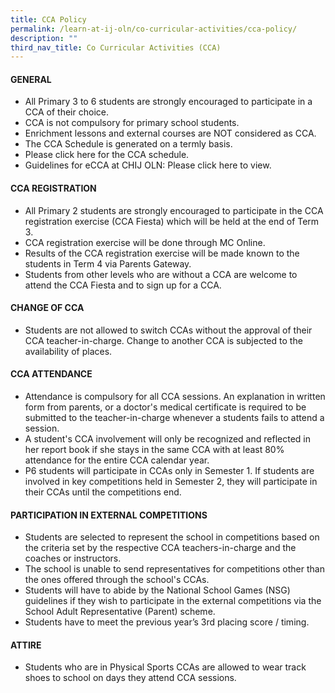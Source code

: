 ```yaml
---
title: CCA Policy
permalink: /learn-at-ij-oln/co-curricular-activities/cca-policy/
description: ""
third_nav_title: Co Curricular Activities (CCA)
---
```



<h4><strong>GENERAL</strong></h4>
<ul>
<li>All Primary 3 to 6 students are strongly encouraged to participate in a CCA of their choice.</li>
<li>CCA is not compulsory for primary school students.</li>
<li>Enrichment lessons and external courses are NOT considered as CCA.</li>
<li>The CCA Schedule is generated on a termly basis.</li>
<li>Please click here for the CCA schedule.</li>
<li>Guidelines for eCCA at CHIJ OLN: Please click here to view.</li>
</ul>
<h4><strong>CCA REGISTRATION</strong></h4>
<ul>
<li>All Primary 2 students are strongly encouraged to participate in the CCA registration exercise (CCA Fiesta) which will be held at the end of Term 3.</li>
<li>CCA registration exercise will be done through MC Online.</li>
<li>Results of the CCA registration exercise will be made known to the students in Term 4 via Parents Gateway.</li>
<li>Students from other levels who are without a CCA are welcome to attend the CCA Fiesta and to sign up for a CCA.</li>
</ul>
<h4><strong>CHANGE OF CCA</strong></h4>
<ul>
<li>Students are not allowed to switch CCAs without the approval of their CCA teacher-in-charge. Change to another CCA is subjected to the availability of places.</li>
</ul>
<h4><strong>CCA ATTENDANCE</strong></h4>
<ul>
<li>Attendance is compulsory for all CCA sessions. An explanation in written form from parents, or a doctor's medical certificate is required to be submitted to the teacher-in-charge whenever a students fails to attend a session.</li>
<li>A student's CCA involvement will only be recognized and reflected in her report book if she stays in the same CCA with at least 80% attendance for the entire CCA calendar year.</li>
<li>P6 students will participate in CCAs only in Semester 1. If students are involved in key competitions held in Semester 2, they will participate in their CCAs until the competitions end.</li>
</ul>
<h4><strong>PARTICIPATION IN EXTERNAL COMPETITIONS</strong></h4>
<ul>
<li>Students are selected to represent the school in competitions based on the criteria set by the respective CCA teachers-in-charge and the coaches or instructors.</li>
<li>The school is unable to send representatives for competitions other than the ones offered through the school's CCAs.</li>
<li>Students will have to abide by the National School Games (NSG) guidelines if they wish to participate in the external competitions via the School Adult Representative (Parent) scheme.</li>
<li>Students have to meet the previous year&rsquo;s 3rd placing score / timing.</li>
</ul>
<h4><strong>ATTIRE</strong></h4>
<ul>
<li>Students who are in Physical Sports CCAs are allowed to wear track shoes to school on days they attend CCA sessions.</li>
</ul>